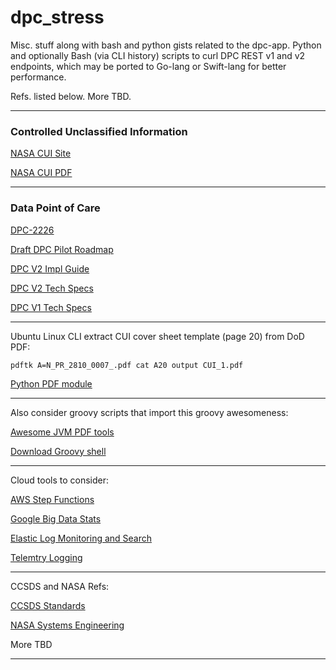 # dpc_stress

Misc. stuff along with bash and python gists related to the dpc-app.
Python and optionally Bash (via CLI history) scripts to curl DPC REST v1 and v2 endpoints, which may be ported to Go-lang or Swift-lang for
better performance.

Refs. listed below. More TBD.

---

### Controlled Unclassified Information

[NASA CUI Site](https://www.nasa.gov/content/controlled-unclassified-information)

[NASA CUI PDF](https://nodis3.gsfc.nasa.gov/OPD_docs/NID_2810_135_.pdf)

---

### Data Point of Care

[DPC-2226](https://jira.cms.gov/browse/DPC-2226)
    
[Draft DPC Pilot Roadmap](https://confluence.cms.gov/pages/viewpage.action?spaceKey=DAPC&title=DRAFT+DPC+Pilot+Roadmap)
    
[DPC V2 Impl Guide](https://confluence.cms.gov/display/DAPC/DPC+Version+2+Implementation+Guide)
    
[DPC V2 Tech Specs](https://confluence.cms.gov/display/DAPC/DPC+Version+2+Technical+Specification#DPCVersion2TechnicalSpecification-APIService)

[DPC V1 Tech Specs](https://dpc.cms.gov/docsV1)

---

Ubuntu Linux CLI extract CUI cover sheet template (page 20) from DoD PDF:

    pdftk A=N_PR_2810_0007_.pdf cat A20 output CUI_1.pdf

[Python PDF module](https://pypi.org/project/PyPDF2)

---

Also consider groovy scripts that import this groovy awesomeness:

[Awesome JVM PDF tools](https://pdfbox.apache.org)

[Download Groovy shell](https://groovy.apache.org/download.html)

---

Cloud tools to consider:

[AWS Step Functions](https://docs.aws.amazon.com/step-functions/latest/dg/create-sample-projects.html)

[Google Big Data Stats](https://cloud.google.com/bigquery)

[Elastic Log Monitoring and Search](https://www.elastic.co/observability/log-monitoring)

[Telemtry Logging](https://opentelemetry.io/)

---

CCSDS and NASA Refs:

[CCSDS Standards](https://public.ccsds.org/default.aspx)

[NASA Systems Engineering](https://www.nasa.gov/connect/ebooks/nasa-systems-engineering-handbook)

More TBD

---

